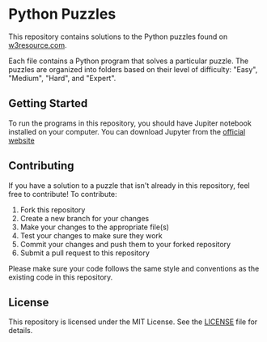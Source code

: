 # Python Puzzles

This repository contains solutions to the Python puzzles found on [w3resource.com](https://www.w3resource.com/python-exercises/puzzles/index.php).

Each file contains a Python program that solves a particular puzzle. The puzzles are organized into folders based on their level of difficulty: "Easy", "Medium", "Hard", and "Expert".

## Getting Started

To run the programs in this repository, you should have Jupiter notebook installed on your computer. You can download Jupyter from the [official website](https://jupyter.org/install)

## Contributing

If you have a solution to a puzzle that isn't already in this repository, feel free to contribute! To contribute:

1. Fork this repository
2. Create a new branch for your changes
3. Make your changes to the appropriate file(s)
4. Test your changes to make sure they work
5. Commit your changes and push them to your forked repository
6. Submit a pull request to this repository

Please make sure your code follows the same style and conventions as the existing code in this repository.

## License

This repository is licensed under the MIT License. See the [LICENSE](LICENSE) file for details.